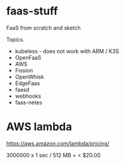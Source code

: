 # faas-stuff
FaaS from scratch and sketch

Topics.

* kubeless - does not work with ARM / K3S
* OpenFaaS 
* AWS
* Fission
* OpenWhisk
* EdgeFaas
* faasd
* webhooks
* faas-netes

# AWS lambda

https://aws.amazon.com/lambda/pricing/

3000000 x 1 sec / 512 MB = < $20.00
